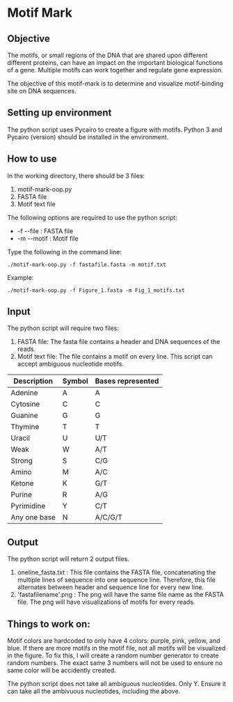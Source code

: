 # Motif Mark

## Objective

The motifs, or small regions of the DNA that are shared upon different different proteins, can have an impact on the important biological functions of a gene. Multiple motifs can work together and regulate gene expression. 

The objective of this motif-mark is to determine and visualize motif-binding site on DNA sequences.

##

## Setting up environment
The python script uses Pycairo to create a figure with motifs. Python 3 and Pycairo (version) should be installed in the environment.

## How to use
In the working directory, there should be 3 files:

1. motif-mark-oop.py
2. FASTA file
3. Motif text file

The following options are required to use the python script:
- -f --file : FASTA file
- -m --motif : Motif file

Type the following in the command line:
```
./motif-mark-oop.py -f fastafile.fasta -m motif.txt
```

Example:
```
./motif-mark-oop.py -f Figure_1.fasta -m Fig_1_motifs.txt
```

## Input
The python script will require two files:

1. FASTA file: The fasta file contains a header and DNA sequences of the reads.
2. Motif text file: The file contains a motif on every line. This script can accept ambiguous nucleotide motifs.

| Description  |     Symbol    | Bases represented |
| ------------ | ------------- | ----------------- |
|   Adenine    |       A       |          A        |
|   Cytosine   |       C       |          C        |
|   Guanine    |       G       |          G        |
|   Thymine    |       T       |          T        |
|    Uracil    |       U       |        U/T        |
|     Weak     |       W       |        A/T        |
|    Strong    |       S       |        C/G        |
|     Amino    |       M       |        A/C        |
|    Ketone    |       K       |        G/T        |
|    Purine    |       R       |        A/G        |
|  Pyrimidine  |       Y       |        C/T        |
| Any one base |       N       |     A/C/G/T       |

## Output
The python script will return 2 output files.

1. oneline_fasta.txt : This file contains the FASTA file, concatenating the multiple lines of sequence into one sequence line. Therefore, this file alternates between header and sequence line for every new line.
2. 'fastafilename'.png : The png will have the same file name as the FASTA file. The png will have visualizations of motifs for every reads.

## Things to work on:
Motif colors are hardcoded to only have 4 colors: purple, pink, yellow, and blue. If there are more motifs in the motif file, not all motifs will be visualized in the figure. To fix this, I will create a random number generator to create random numbers. The exact same 3 numbers will not be used to ensure no same color will be accidently created.

The python script does not take all ambiguous nucleotides. Only Y. Ensure it can take all the ambivuous nucleotides, including the above.
